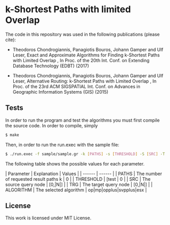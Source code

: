 # k-Shortest Paths with limited Overlap

The code in this repository was used in the following publications (please cite):

- Theodoros Chondrogiannis, Panagiotis Bouros, Johann Gamper and Ulf Leser,
Exact and Approximate Algorithms for Finding k-Shortest Paths with Limited Overlap ,
In Proc. of the 20th Int. Conf. on Extending Database Technology (EDBT) (2017) 

- Theodoros Chondrogiannis, Panagiotis Bouros, Johann Gamper and Ulf Leser,
Alternative Routing: k-Shortest Paths with Limited Overlap ,
In Proc. of the 23rd ACM SIGSPATIAL Int. Conf. on Advances in Geographic Information Systems (GIS) (2015)

## Tests

In order to run the program and test the algorithms you must first compile the source code. In order to compile, simply

```sh
$ make
```

Then, in order to run the run.exec with the sample file:

```sh
$ ./run.exec -f sample/sample.gr -k [PATHS] -s [THRESHOLD] -S [SRC] -T [TRG] -a [ALGORITHM]
```
The following table shows the possible values for each parameter.

| Parameter | Explanation | Values |
| ------ | ------ |
| PATHS | The number of requested result paths k | 0 |
| THRESHOLD | [test | 0 |
| SRC | The source query node | [0,\|N\|] |
| TRG | The target query node | [0,\|N\|] |
| ALGORITHM | The selected algorithm | op\|mp\|opplus\|svpplus\|esx |

## License

This work is licensed under MIT License.
